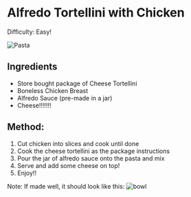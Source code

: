 # Alfredo Tortellini with Chicken
Difficulty: Easy!

![Pasta](http://images.media-allrecipes.com/userphotos/560x315/1105549.jpg)

## Ingredients
- Store bought package of Cheese Tortellini
- Boneless Chicken Breast
- Alfredo Sauce (pre-made in a jar) 
- Cheese!!!!!!!

## Method:
1. Cut chicken into slices and cook until done
2. Cook the cheese tortellini as the package instructions
3. Pour the jar of alfredo sauce onto the pasta and mix
4. Serve and add some cheese on top!
5. Enjoy!!

Note: If made well, it should look like this:
![bowl](http://1ywuyi2tll7k9vdrkc4mb3yg.wpengine.netdna-cdn.com/wp-content/uploads/2013/09/Cheese-Tortellini-Culinary-Hill-3-660x990.jpg)
